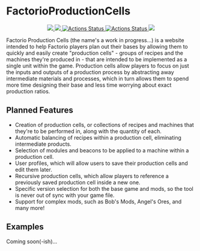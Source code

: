 # FactorioProductionCells
<p align="center">
    <a href="https://github.com/sbishop411/FactorioProductionCells/issues">
        <img src="https://img.shields.io/github/issues/sbishop411/FactorioProductionCells.svg">
    </a>
    <a href="https://www.gnu.org/licenses/gpl-3.0">
        <img src="https://img.shields.io/badge/License-GPLv3-blue.svg">
    </a>
    <a href="https://github.com/sbishop411/FactorioProductionCells/actions">
        <img alt="Actions Status" src="https://github.com/sbishop411/FactorioProductionCells/workflows/Build/badge.svg">
    </a>
    <a href="https://github.com/sbishop411/FactorioProductionCells/actions">
        <img alt="Actions Status" src="https://github.com/sbishop411/FactorioProductionCells/workflows/Tests%20and%20Code%20Coverage/badge.svg">
    </a>
    <a href="https://codecov.io/gh/sbishop411/FactorioProductionCells">
        <img src="https://codecov.io/gh/sbishop411/FactorioProductionCells/branch/master/graph/badge.svg" />
    </a>
</p>

Factorio Production Cells (the name's a work in progress...) is a website intended to help Factorio players plan out their bases by allowing them to quickly and easily create "production cells" - groups of recipes and the machines they're produced in - that are intended to be implemented as a single unit within the game. Production cells allow players to focus on just the inputs and outputs of a production process by abstracting away intermediate materials and processes, which in turn allows them to spend more time designing their base and less time worrying about exact production ratios.

## Planned Features
* Creation of production cells, or collections of recipes and machines that they're to be performed in, along with the quantity of each.
* Automatic balancing of recipes within a production cell, eliminating intermediate products.
* Selection of modules and beacons to be applied to a machine within a production cell.
* User profiles, which will allow users to save their production cells and edit them later.
* Recursive production cells, which allow players to reference a previously saved production cell inside a new one.
* Specific version selection for both the base game and mods, so the tool is never out of sync with your game file.
* Support for complex mods, such as Bob's Mods, Angel's Ores, and many more!

## Examples
Coming soon(-ish)...
